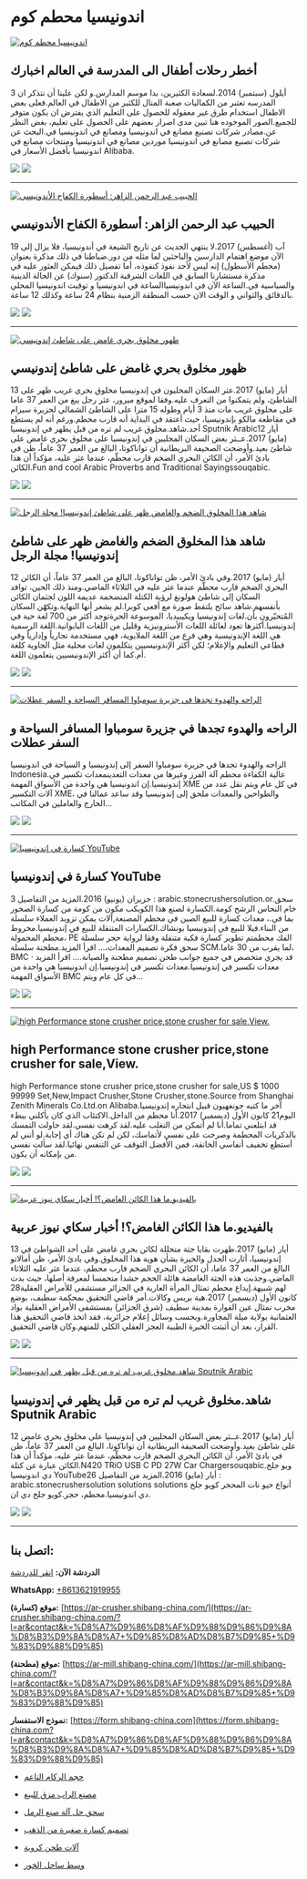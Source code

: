 # اندونيسيا محطم كوم

<a href="https://swt.shibang-china.com/?l=ar&img&k=%D8%A7%D9%86%D8%AF%D9%88%D9%86%D9%8A%D8%B3%D9%8A%D8%A7+%D9%85%D8%AD%D8%B7%D9%85+%D9%83%D9%88%D9%85" target="_blank">![اندونيسيا محطم كوم](http://static.shibang-china.com/all-800x300/1026.jpg)</a>

## أخطر رحلات أطفال الى المدرسة في العالم اخبارك
3 أيلول (سبتمبر) 2014.لسعادة الكثيرين، بدا موسم المدارس.و لكن علينا أن نتذكر ان المدرسه تعتبر من الكماليات صعبة المنال للكثير من الاطفال في العالم.فعلى بعض الاطفال استخدام طرق غير معقوله للحصول على التعليم الذي يفترض ان يكون متوفر للجميع.الصور الموجوده هنا تبين مدى اصرار بعضهم على الحصول على تعليم، بغض النظر عن.مصادر شركات تصنيع مصانع في اندونيسيا ومصانع في اندونيسيا في.البحث عن شركات تصنيع مصانع في اندونيسيا موردين مصانع في اندونيسيا ومنتجات مصانع في اندونيسيا بأفضل الأسعار في Alibaba.


<a href="https://whatsapp.shibangsoft.com/WhatsApp.php" target="_blank" title="WhatsApp">![](http://static.shibang-china.com/icon/whatsapp.png)</a> <a href="https://swt.shibang-china.com/?l=ar&icon&k=%D8%A7%D9%86%D8%AF%D9%88%D9%86%D9%8A%D8%B3%D9%8A%D8%A7+%D9%85%D8%AD%D8%B7%D9%85+%D9%83%D9%88%D9%85" target="_blank">![](http://static.shibang-china.com/icon/chat-ar.png)</a>

---

<a href="https://swt.shibang-china.com/?l=ar&img&k=%D8%A7%D9%86%D8%AF%D9%88%D9%86%D9%8A%D8%B3%D9%8A%D8%A7+%D9%85%D8%AD%D8%B7%D9%85+%D9%83%D9%88%D9%85" target="_blank">![الحبيب عبد الرحمن الزاهر: أسطورة الكفاح الأندونيسي](http://static.shibang-china.com/all-800x300/852.jpg)</a>

## الحبيب عبد الرحمن الزاهر: أسطورة الكفاح الأندونيسي
19 آب (أغسطس) 2017.لا ينتهي الحديث عن تاريخ الشيعة في أندونيسيا، فلا يزال إلى الآن موضع اهتمام الدارسين والباحثين لما مثله من دور.ضباطنا في ذلك مذكرة بعنوان (محطم الأسطول) إنه ليس لأحد نفوذ كنفوذه، أما تفصيل ذلك فيمكن العثور عليه في مذكرة مستشارنا السابق في اللغات الشرقية الدكتور (سنوك) عن الحالة الدينية والسياسية في.الساعة الآن في اندونيسياالساعة في اندونيسيا و توقيت اندونيسيا المحلي بالدقائق والثواني و الوقت الان حسب المنطقة الزمنية بنظام 24 ساعة وكذلك 12 ساعة.


<a href="https://whatsapp.shibangsoft.com/WhatsApp.php" target="_blank" title="WhatsApp">![](http://static.shibang-china.com/icon/whatsapp.png)</a> <a href="https://swt.shibang-china.com/?l=ar&icon&k=%D8%A7%D9%86%D8%AF%D9%88%D9%86%D9%8A%D8%B3%D9%8A%D8%A7+%D9%85%D8%AD%D8%B7%D9%85+%D9%83%D9%88%D9%85" target="_blank">![](http://static.shibang-china.com/icon/chat-ar.png)</a>

---

<a href="https://swt.shibang-china.com/?l=ar&img&k=%D8%A7%D9%86%D8%AF%D9%88%D9%86%D9%8A%D8%B3%D9%8A%D8%A7+%D9%85%D8%AD%D8%B7%D9%85+%D9%83%D9%88%D9%85" target="_blank">![ظهور مخلوق بحري غامض على شاطئ إندونيسي](http://static.shibang-china.com/all-800x300/1277.jpg)</a>

## ظهور مخلوق بحري غامض على شاطئ إندونيسي
13 أيار (مايو) 2017.عثر السكان المحليون في إندونيسيا مخلوق بحري غريب ظهر على الشاطئ، ولم يتمكنوا من التعرف عليه.وفقا لموقع ميرور، عثر رجل يبغ من العمر 37 عاما على مخلوق غريب مات منذ 3 أيام وطوله 15 مترا على الشاطئ الشمالي لجزيرة سيرام في مقاطعة مالكو بإندونيسيا، حيث أعتقد في البداية أنه قارب محطم.ورغم أنه لم يستطع أحد.شاهد.مخلوق غريب لم تره من قبل يظهر في إندونيسيا Sputnik Arabic12 أيار (مايو) 2017.عــثر بعض السكان المحليين في إندونيسيا على مخلوق بحري غامض على شاطئ بعيد.وأوضحت الصحيفة البريطانية أن تواناكوتا، البالغ من العمر 37 عاماً، ظن في بادئ الأمر، أن الكائن البحري الضخم قارب محطّم، عندما عثر عليه، مؤكداً أن هذا الكائن.Fun and cool Arabic Proverbs and Traditional Sayingssouqabic.


<a href="https://whatsapp.shibangsoft.com/WhatsApp.php" target="_blank" title="WhatsApp">![](http://static.shibang-china.com/icon/whatsapp.png)</a> <a href="https://swt.shibang-china.com/?l=ar&icon&k=%D8%A7%D9%86%D8%AF%D9%88%D9%86%D9%8A%D8%B3%D9%8A%D8%A7+%D9%85%D8%AD%D8%B7%D9%85+%D9%83%D9%88%D9%85" target="_blank">![](http://static.shibang-china.com/icon/chat-ar.png)</a>

---

<a href="https://swt.shibang-china.com/?l=ar&img&k=%D8%A7%D9%86%D8%AF%D9%88%D9%86%D9%8A%D8%B3%D9%8A%D8%A7+%D9%85%D8%AD%D8%B7%D9%85+%D9%83%D9%88%D9%85" target="_blank">![شاهد هذا المخلوق الضخم والغامض ظهر على شاطئ إندونيسيا! مجلة الرجل](http://static.shibang-china.com/all-800x300/1342.jpg)</a>

## شاهد هذا المخلوق الضخم والغامض ظهر على شاطئ إندونيسيا! مجلة الرجل
12 أيار (مايو) 2017.وفي بادئ الأمر، ظن تواناكوتا، البالغ من العمر 37 عاماً، أن الكائن البحري الضخم قارب محطّم عندما عثر عليه في الثلاثاء الماضي.ومنذ ذلك الحين، توافد السكان إلى شاطئ هولونغ لرؤية الكتلة المتضخمة عديمة اللون لجثمان الكائن بأنفسهم.شاهد سائح يلتقط صورة مع أفعى كوبرا.لم يشعر أنها النهاية.وتكهّن السكان المُتحيّرون بأن.لغات إندونيسيا ويكيبيديا، الموسوعة الحرةتوجد أكثر من 700 لغة حية في إندونيسيا.أكثرها تعود لعائلة اللغات الأسترونيزية وقليل من اللغات البابوانية.اللغة الرسمية هي اللغة الإندونيسية وهي فرع من اللغة الملايوية، فهي مستخدمة تجارياً وإدارياً وفي قطاعي التعليم والإعلام؛ لكن أكثر الإندونيسيين يتكلمون لغات محلية مثل الجاوية كلغة أم.كما أن أكثر الإندونيسيين يتعلمون اللغة.


<a href="https://whatsapp.shibangsoft.com/WhatsApp.php" target="_blank" title="WhatsApp">![](http://static.shibang-china.com/icon/whatsapp.png)</a> <a href="https://swt.shibang-china.com/?l=ar&icon&k=%D8%A7%D9%86%D8%AF%D9%88%D9%86%D9%8A%D8%B3%D9%8A%D8%A7+%D9%85%D8%AD%D8%B7%D9%85+%D9%83%D9%88%D9%85" target="_blank">![](http://static.shibang-china.com/icon/chat-ar.png)</a>

---

<a href="https://swt.shibang-china.com/?l=ar&img&k=%D8%A7%D9%86%D8%AF%D9%88%D9%86%D9%8A%D8%B3%D9%8A%D8%A7+%D9%85%D8%AD%D8%B7%D9%85+%D9%83%D9%88%D9%85" target="_blank">![الراحه والهدوء تجدها في جزيرة سومباوا المسافر السياحة و السفر عطلات](http://static.shibang-china.com/all-800x300/1416.jpg)</a>

## الراحه والهدوء تجدها في جزيرة سومباوا المسافر السياحة و السفر عطلات
الراحه والهدوء تجدها في جزيرة سومباوا السفر إلى إندونيسيا و السياحة في اندونيسيا Indonesia.عالية الكفاءة محطم آلة الفرز وغيرها من معدات التعدينمعدات تكسير في إندونيسيا.إن اندونيسيا هي واحدة من الأسواق المهمة XME في كل عام ويتم نقل عدد من آلات التكسير XME، والطواحين والمعدات ملحق إلى إندونيسيا وقد ساعد عمالنا في الخارج والعاملين في المكاتب…


<a href="https://whatsapp.shibangsoft.com/WhatsApp.php" target="_blank" title="WhatsApp">![](http://static.shibang-china.com/icon/whatsapp.png)</a> <a href="https://swt.shibang-china.com/?l=ar&icon&k=%D8%A7%D9%86%D8%AF%D9%88%D9%86%D9%8A%D8%B3%D9%8A%D8%A7+%D9%85%D8%AD%D8%B7%D9%85+%D9%83%D9%88%D9%85" target="_blank">![](http://static.shibang-china.com/icon/chat-ar.png)</a>

---

<a href="https://swt.shibang-china.com/?l=ar&img&k=%D8%A7%D9%86%D8%AF%D9%88%D9%86%D9%8A%D8%B3%D9%8A%D8%A7+%D9%85%D8%AD%D8%B7%D9%85+%D9%83%D9%88%D9%85" target="_blank">![كسارة في إندونيسيا YouTube](http://static.shibang-china.com/all-800x300/736.jpg)</a>

## كسارة في إندونيسيا YouTube
3 حزيران (يونيو) 2016.المزيد من التفاصيل : arabic.stonecrushersolution.or.سحق خام النحاس الرشح كومة.الكسارة لصنع هذا الكويكب مكون من كومة من كسارة الصخور بما في.، معدات كسارة للبيع الصين في محطم المصنعة,آلات يمكن تزويد العملاء سلسلة من البناء.فيلا للبيع في إندونيسيا بونشاك.الكسارات المتنقلة للبيع في إندونيسيا.مخروط محطم المحمولة، PE الفك محطمتم تطوير كسارة فكية متنقلة وفقا لرواية حجر سلسلة سحق فكرة تصميم المعدات،… اقرأ المزيد.مطحنة سلسلة SCM.لما يقرب من 30 عاما، BMC قد يجري متخصص في جميع جوانب طحن تصميم مطحنة والصيانة.… اقرأ المزيد &middot; معدات تكسير في إندونيسيا.معدات تكسير في إندونيسيا.إن اندونيسيا هي واحدة من الأسواق المهمة BMC في كل عام ويتم…


<a href="https://whatsapp.shibangsoft.com/WhatsApp.php" target="_blank" title="WhatsApp">![](http://static.shibang-china.com/icon/whatsapp.png)</a> <a href="https://swt.shibang-china.com/?l=ar&icon&k=%D8%A7%D9%86%D8%AF%D9%88%D9%86%D9%8A%D8%B3%D9%8A%D8%A7+%D9%85%D8%AD%D8%B7%D9%85+%D9%83%D9%88%D9%85" target="_blank">![](http://static.shibang-china.com/icon/chat-ar.png)</a>

---

<a href="https://swt.shibang-china.com/?l=ar&img&k=%D8%A7%D9%86%D8%AF%D9%88%D9%86%D9%8A%D8%B3%D9%8A%D8%A7+%D9%85%D8%AD%D8%B7%D9%85+%D9%83%D9%88%D9%85" target="_blank">![high Performance stone crusher price,stone crusher for sale,View.](http://static.shibang-china.com/all-800x300/1130.jpg)</a>

## high Performance stone crusher price,stone crusher for sale,View.
high Performance stone crusher price,stone crusher for sale,US $ 1000 99999 Set,New,Impact Crusher,Stone Crusher,stone.Source from Shanghai Zenith Minerals Co.Ltd.on Alibaba.آخر ما كتبه جونغهيون قبيل انتحاره إندونيسيا اليوم21 كانون الأول (ديسمبر) 2017.أنا محطم من الداخل.الاكتئاب الذي كان يأكلني ببطء قد ابتلعني تماما.أنا لم أتمكن من التغلب عليه.لقد كرهت نفسي.لقد حاولت التمسك بالذكريات المحطمة وصرخت على نفسي لأتماسك، لكن لم تكن هناك أي إجابة.لو أنني لم أستطع تخفيف أنفاسي الخانقة، فمن الأفضل التوقف عن التنفس نهائيا.لقد سألت نفسي من بإمكانه أن يكون.


<a href="https://whatsapp.shibangsoft.com/WhatsApp.php" target="_blank" title="WhatsApp">![](http://static.shibang-china.com/icon/whatsapp.png)</a> <a href="https://swt.shibang-china.com/?l=ar&icon&k=%D8%A7%D9%86%D8%AF%D9%88%D9%86%D9%8A%D8%B3%D9%8A%D8%A7+%D9%85%D8%AD%D8%B7%D9%85+%D9%83%D9%88%D9%85" target="_blank">![](http://static.shibang-china.com/icon/chat-ar.png)</a>

---

<a href="https://swt.shibang-china.com/?l=ar&img&k=%D8%A7%D9%86%D8%AF%D9%88%D9%86%D9%8A%D8%B3%D9%8A%D8%A7+%D9%85%D8%AD%D8%B7%D9%85+%D9%83%D9%88%D9%85" target="_blank">![بالفيديو.ما هذا الكائن الغامض؟! أخبار سكاي نيوز عربية](http://static.shibang-china.com/all-800x300/1272.jpg)</a>

## بالفيديو.ما هذا الكائن الغامض؟! أخبار سكاي نيوز عربية
13 أيار (مايو) 2017.ظهرت بقايا جثة متحللة لكائن بحري غامض على أحد الشواطئ في إندونيسيا، أثارت الجدل والحيرة بشأن هوية هذا المخلوق.وفي بادئ الأمر، ظن أمالاتو البالغ من العمر 37 عاما، أن الكائن البحري الضخم قارب محطم، عندما عثر عليه الثلاثاء الماضي.وجذبت هذه الجثة الغامضة هائلة الحجم حشدا متحمسا لمعرفة أصلها، حيث بدت لهم شبيهة.إيداع محطم تمثال المرأة العارية في الجزائر مستشفى للأمراض العقلية28 كانون الأول (ديسمبر) 2017.هبة بريس وكالات.أمر قاضي التحقيق بمحكمة سطيف، بوضع مخرب تمثال عين الفوارة بمدينة سطيف (شرق الجزائر) بمستشفى الأمراض العقلية بواد العثمانية بولاية ميلة المجاورة.وبحسب وسائل إعلام جزائرية، فقد اتخذ قاضي التحقيق هذا القرار، بعد أن أثبتت الخبرة الطبية العجز العقلي الكلي للمتهم.وكان قاضي التحقيق.


<a href="https://whatsapp.shibangsoft.com/WhatsApp.php" target="_blank" title="WhatsApp">![](http://static.shibang-china.com/icon/whatsapp.png)</a> <a href="https://swt.shibang-china.com/?l=ar&icon&k=%D8%A7%D9%86%D8%AF%D9%88%D9%86%D9%8A%D8%B3%D9%8A%D8%A7+%D9%85%D8%AD%D8%B7%D9%85+%D9%83%D9%88%D9%85" target="_blank">![](http://static.shibang-china.com/icon/chat-ar.png)</a>

---

<a href="https://swt.shibang-china.com/?l=ar&img&k=%D8%A7%D9%86%D8%AF%D9%88%D9%86%D9%8A%D8%B3%D9%8A%D8%A7+%D9%85%D8%AD%D8%B7%D9%85+%D9%83%D9%88%D9%85" target="_blank">![شاهد.مخلوق غريب لم تره من قبل يظهر في إندونيسيا Sputnik Arabic](http://static.shibang-china.com/all-800x300/730.jpg)</a>

## شاهد.مخلوق غريب لم تره من قبل يظهر في إندونيسيا Sputnik Arabic
12 أيار (مايو) 2017.عــثر بعض السكان المحليين في إندونيسيا على مخلوق بحري غامض على شاطئ بعيد.وأوضحت الصحيفة البريطانية أن تواناكوتا، البالغ من العمر 37 عاماً، ظن في بادئ الأمر، أن الكائن البحري الضخم قارب محطّم، عندما عثر عليه، مؤكداً أن هذا الكائن عبارة عن كتلة.N420 TRiO USB C PD 27W Car Chargersouqabic.ويو جلخ دي اندونيسيا YouTube26 أيار (مايو) 2016.المزيد من التفاصيل : arabic.stonecrushersolution solutions solutions أنواع حيو نات المحجر كويو جلخ دي اندونيسيا.محطم، حجر.كويو جلخ دي ان.


<a href="https://whatsapp.shibangsoft.com/WhatsApp.php" target="_blank" title="WhatsApp">![](http://static.shibang-china.com/icon/whatsapp.png)</a> <a href="https://swt.shibang-china.com/?l=ar&icon&k=%D8%A7%D9%86%D8%AF%D9%88%D9%86%D9%8A%D8%B3%D9%8A%D8%A7+%D9%85%D8%AD%D8%B7%D9%85+%D9%83%D9%88%D9%85" target="_blank">![](http://static.shibang-china.com/icon/chat-ar.png)</a>

---
## اتصل بنا:

**الدردشة الآن:** [انقر للدردشة](https://swt.shibang-china.com?l=ar&contact&k=%D8%A7%D9%86%D8%AF%D9%88%D9%86%D9%8A%D8%B3%D9%8A%D8%A7+%D9%85%D8%AD%D8%B7%D9%85+%D9%83%D9%88%D9%85)

**WhatsApp:**  [+8613621919955](https://whatsapp.shibangsoft.com/WhatsApp.php)

**موقع (كسارة):** [https://ar-crusher.shibang-china.com/](https://ar-crusher.shibang-china.com/?l=ar&contact&k=%D8%A7%D9%86%D8%AF%D9%88%D9%86%D9%8A%D8%B3%D9%8A%D8%A7+%D9%85%D8%AD%D8%B7%D9%85+%D9%83%D9%88%D9%85)

**موقع (مطحنة):** [https://ar-mill.shibang-china.com/](https://ar-mill.shibang-china.com/?l=ar&contact&k=%D8%A7%D9%86%D8%AF%D9%88%D9%86%D9%8A%D8%B3%D9%8A%D8%A7+%D9%85%D8%AD%D8%B7%D9%85+%D9%83%D9%88%D9%85)

**نموذج الاستفسار:** [https://form.shibang-china.com](https://form.shibang-china.com?l=ar&contact&k=%D8%A7%D9%86%D8%AF%D9%88%D9%86%D9%8A%D8%B3%D9%8A%D8%A7+%D9%85%D8%AD%D8%B7%D9%85+%D9%83%D9%88%D9%85)

* [حجم الركام الناعم](../27/%D8%AD%D8%AC%D9%85%20%D8%A7%D9%84%D8%B1%D9%83%D8%A7%D9%85%20%D8%A7%D9%84%D9%86%D8%A7%D8%B9%D9%85.md)

* [مصنع الراب مزق للبيع](../26/%D9%85%D8%B5%D9%86%D8%B9%20%D8%A7%D9%84%D8%B1%D8%A7%D8%A8%20%D9%85%D8%B2%D9%82%20%D9%84%D9%84%D8%A8%D9%8A%D8%B9.md)

* [سحق حل آلة صنع الرمل](../29/%D8%B3%D8%AD%D9%82%20%D8%AD%D9%84%20%D8%A2%D9%84%D8%A9%20%D8%B5%D9%86%D8%B9%20%D8%A7%D9%84%D8%B1%D9%85%D9%84.md)

* [تصميم كسارة صغيرة من الذهب](../30/%D8%AA%D8%B5%D9%85%D9%8A%D9%85%20%D9%83%D8%B3%D8%A7%D8%B1%D8%A9%20%D8%B5%D8%BA%D9%8A%D8%B1%D8%A9%20%D9%85%D9%86%20%D8%A7%D9%84%D8%B0%D9%87%D8%A8.md)

* [آلات طحن كروية](../30/%D8%A2%D9%84%D8%A7%D8%AA%20%D8%B7%D8%AD%D9%86%20%D9%83%D8%B1%D9%88%D9%8A%D8%A9.md)

* [وسط ساحل الخور](../29/%D9%88%D8%B3%D8%B7%20%D8%B3%D8%A7%D8%AD%D9%84%20%D8%A7%D9%84%D8%AE%D9%88%D8%B1.md)